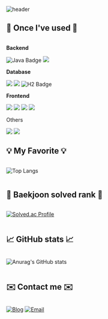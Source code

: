 ![header](https://capsule-render.vercel.app/api?type=waving&color=timeGradient&text=Welcome%20to%20woohyeon's%20GitHub%20👋&animation=twinkling&fontSize=35&fontAlignY=40&fontAlign=70&height=250)

## 🔨 Once I've used 🔨
<div style="display:flex; flex-direction:column; align-items:flex-start;">
    <!-- Backend -->
    <p><strong>Backend</strong></p>
    <div>
       <img src="https://img.shields.io/badge/Java-F80000?style=for-the-badge&logo=Java&logoColor=white" alt="Java Badge">
        <img src="https://img.shields.io/badge/Spring Boot-6DB33F?style=for-the-badge&logo=spring boot&logoColor=white"> 
    </div>
    <!-- Database -->
    <p><strong>Database</strong></p>
    <div>
        <img src="https://img.shields.io/badge/MySQL-4479A1?style=flat-square&logo=MySQL&logoColor=white"/></a>
        <img src="https://img.shields.io/badge/MariaDB-003545?style=flat-square&logo=MariaDB&logoColor=white"/></a>
        <img src="https://img.shields.io/badge/H2-007D9C?style=flat-square&logo=H2&logoColor=white" alt="H2 Badge"/></a>
    </div>
    <!-- Frontend -->
    <p><strong>Frontend</strong></p>
    <div>
        <img src="https://img.shields.io/badge/html5-E34F26?style=flat-square&logo=html5&logoColor=white"> 
        <img src="https://img.shields.io/badge/css-1572B6?style=flat-square&logo=css3&logoColor=white"> 
        <img src="https://img.shields.io/badge/javascript-F7DF1E?style=flat-square&logo=javascript&logoColor=black"> 
        <img src="https://img.shields.io/badge/bootstrap-7952B3?style=flat-square&logo=bootstrap&logoColor=white">
    </div>
    <!-- Others -->
    <p><bulb>Others</bulb></p>
    <div>
      <img src="https://img.shields.io/badge/C++-00599C?style=flat-square&logo=C++&logoColor=white"/></a>
      <img src="https://img.shields.io/badge/Python-3776AB?style=flat-square&logo=Python&logoColor=white"/></a>
    </div>


## 💡 My Favorite 💡

![Top Langs](https://github-readme-stats.vercel.app/api/top-langs/?username=yangwoohyeon&layout=compact&theme=radical)  


## 🏅 Baekjoon solved rank 🏅

[![Solved.ac Profile](http://mazassumnida.wtf/api/generate_badge?boj=dngus7207)](https://solved.ac/dngus7207)


## 📈 GitHub stats 📈

![Anurag's GitHub stats](https://github-readme-stats.vercel.app/api?username=yangwoohyeon&show_icons=true&theme=tokyonight)

## ✉️ Contact me ✉️
[![Blog](https://img.shields.io/badge/Blog-FF5722?style=for-the-badge&logo=tistory&logoColor=white&link=https://developerwoohyeon.tistory.com/)](https://developerwoohyeon.tistory.com/)   [![Email](https://img.shields.io/badge/Email-dngus0717%40gmail.com-blue?style=for-the-badge&logo=gmail&logoColor=white)](mailto:dngus0717@gmail.com)


